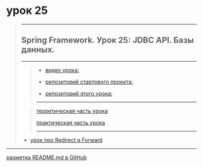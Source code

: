 # урок 25

> ---
> 
> ## Spring Framework. Урок 25: JDBC API. Базы данных.
> ---
> 
> > * [видео урока:](https://youtu.be/5LHCmvzugQM)
> > 
> > * [репозиторий стартового проекта:](https://github.com/NeilAlishev/SpringCourse/tree/master/Lesson25_Starter.SpringJDBC)
> >
> > * [репозиторий этого урока:](https://github.com/NeilAlishev/SpringCourse/tree/master/Lesson25.SpringJDBC)
> >
> >    
> > ---
> 
> >   [теоретическая часть урока](https://www.youtube.com/watch?v=5LHCmvzugQM&t=5m05s)
> > 
> >   [практическая часть урока](https://www.youtube.com/watch?v=5LHCmvzugQM&t=16m13s)
> >    
> > ---
>  
>  * [урок про Redirect и Forward](https://youtu.be/lesNd-lqUiM)
   
---
[разметка README.md в GitHub](https://coddism.com/zametki/razmetka_readmemd_v_github)
